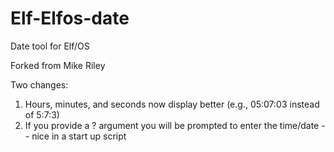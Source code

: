 # Elf-Elfos-date
Date tool for Elf/OS

Forked from Mike Riley

Two changes:
1. Hours, minutes, and seconds now display better (e.g., 05:07:03 instead of 5:7:3)
2. If you provide a ? argument you will be prompted to enter the time/date -- nice in a start up script
